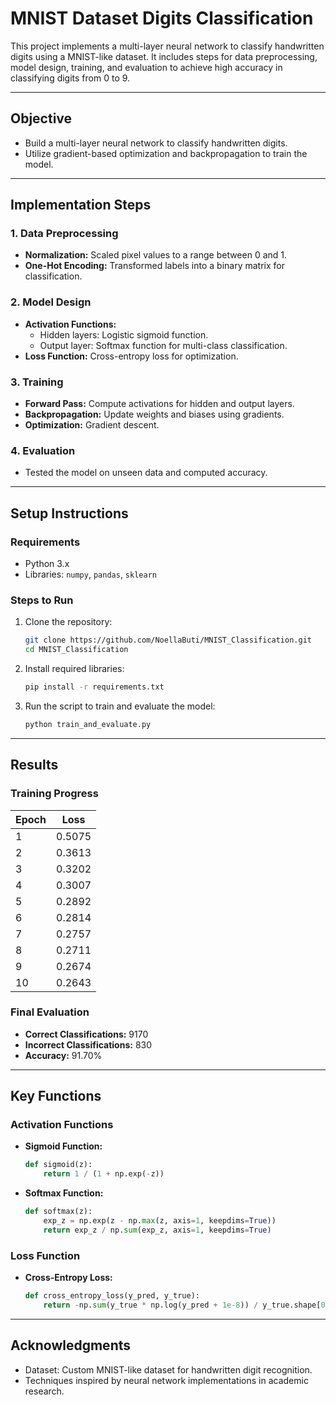 # MNIST Dataset Digits Classification

This project implements a multi-layer neural network to classify handwritten digits using a MNIST-like dataset. It includes steps for data preprocessing, model design, training, and evaluation to achieve high accuracy in classifying digits from 0 to 9.

---

## **Objective**
- Build a multi-layer neural network to classify handwritten digits.
- Utilize gradient-based optimization and backpropagation to train the model.

---

## **Implementation Steps**

### **1. Data Preprocessing**
- **Normalization:** Scaled pixel values to a range between 0 and 1.
- **One-Hot Encoding:** Transformed labels into a binary matrix for classification.

### **2. Model Design**
- **Activation Functions:**
  - Hidden layers: Logistic sigmoid function.
  - Output layer: Softmax function for multi-class classification.
- **Loss Function:** Cross-entropy loss for optimization.

### **3. Training**
- **Forward Pass:** Compute activations for hidden and output layers.
- **Backpropagation:** Update weights and biases using gradients.
- **Optimization:** Gradient descent.

### **4. Evaluation**
- Tested the model on unseen data and computed accuracy.

---

## **Setup Instructions**

### **Requirements**
- Python 3.x
- Libraries: `numpy`, `pandas`, `sklearn`

### **Steps to Run**
1. Clone the repository:
   ```bash
   git clone https://github.com/NoellaButi/MNIST_Classification.git
   cd MNIST_Classification
   ```
2. Install required libraries:
   ```bash
   pip install -r requirements.txt
   ```
3. Run the script to train and evaluate the model:
   ```bash
   python train_and_evaluate.py
   ```

---

## **Results**
### **Training Progress**
| Epoch | Loss    |
|-------|---------|
| 1     | 0.5075  |
| 2     | 0.3613  |
| 3     | 0.3202  |
| 4     | 0.3007  |
| 5     | 0.2892  |
| 6     | 0.2814  |
| 7     | 0.2757  |
| 8     | 0.2711  |
| 9     | 0.2674  |
| 10    | 0.2643  |

### **Final Evaluation**
- **Correct Classifications:** 9170
- **Incorrect Classifications:** 830
- **Accuracy:** 91.70%

---

## **Key Functions**

### **Activation Functions**
- **Sigmoid Function:**
  ```python
  def sigmoid(z):
      return 1 / (1 + np.exp(-z))
  ```
- **Softmax Function:**
  ```python
  def softmax(z):
      exp_z = np.exp(z - np.max(z, axis=1, keepdims=True))
      return exp_z / np.sum(exp_z, axis=1, keepdims=True)
  ```

### **Loss Function**
- **Cross-Entropy Loss:**
  ```python
  def cross_entropy_loss(y_pred, y_true):
      return -np.sum(y_true * np.log(y_pred + 1e-8)) / y_true.shape[0]
  ```

---

## **Acknowledgments**
- Dataset: Custom MNIST-like dataset for handwritten digit recognition.
- Techniques inspired by neural network implementations in academic research.
